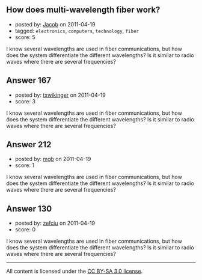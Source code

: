 ## How does multi-wavelength fiber work?

- posted by: [Jacob](https://stackexchange.com/users/-1/28-jacob) on 2011-04-19
- tagged: `electronics`, `computers`, `technology`, `fiber`
- score: 5

I know several wavelengths are used in fiber communications, but how does the system differentiate the different wavelengths? Is it similar to radio waves where there are several frequencies?


## Answer 167

- posted by: [txwikinger](https://stackexchange.com/users/-1/40-txwikinger) on 2011-04-19
- score: 3

I know several wavelengths are used in fiber communications, but how does the system differentiate the different wavelengths? Is it similar to radio waves where there are several frequencies?


## Answer 212

- posted by: [mgb](https://stackexchange.com/users/-1/15-mgb) on 2011-04-19
- score: 1

I know several wavelengths are used in fiber communications, but how does the system differentiate the different wavelengths? Is it similar to radio waves where there are several frequencies?


## Answer 130

- posted by: [zefciu](https://stackexchange.com/users/-1/98-zefciu) on 2011-04-19
- score: 0

I know several wavelengths are used in fiber communications, but how does the system differentiate the different wavelengths? Is it similar to radio waves where there are several frequencies?



---

All content is licensed under the [CC BY-SA 3.0 license](https://creativecommons.org/licenses/by-sa/3.0/).
